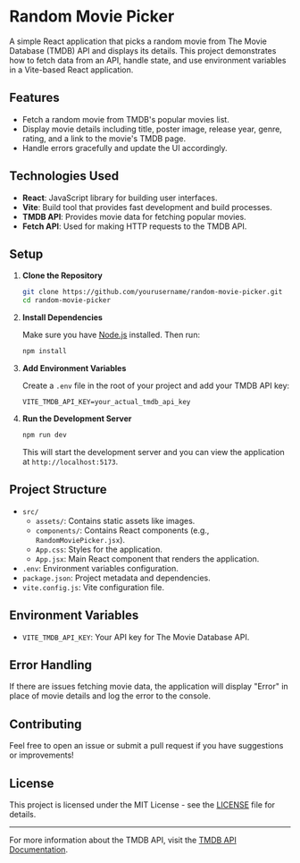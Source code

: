 # Random Movie Picker

A simple React application that picks a random movie from The Movie Database (TMDB) API and displays its details. This project demonstrates how to fetch data from an API, handle state, and use environment variables in a Vite-based React application.

## Features

- Fetch a random movie from TMDB's popular movies list.
- Display movie details including title, poster image, release year, genre, rating, and a link to the movie's TMDB page.
- Handle errors gracefully and update the UI accordingly.

## Technologies Used

- **React**: JavaScript library for building user interfaces.
- **Vite**: Build tool that provides fast development and build processes.
- **TMDB API**: Provides movie data for fetching popular movies.
- **Fetch API**: Used for making HTTP requests to the TMDB API.

## Setup

1. **Clone the Repository**

    ```bash
    git clone https://github.com/yourusername/random-movie-picker.git
    cd random-movie-picker
    ```

2. **Install Dependencies**

    Make sure you have [Node.js](https://nodejs.org/) installed. Then run:

    ```bash
    npm install
    ```

3. **Add Environment Variables**

    Create a `.env` file in the root of your project and add your TMDB API key:

    ```plaintext
    VITE_TMDB_API_KEY=your_actual_tmdb_api_key
    ```

4. **Run the Development Server**

    ```bash
    npm run dev
    ```

    This will start the development server and you can view the application at `http://localhost:5173`.

## Project Structure

- `src/`
  - `assets/`: Contains static assets like images.
  - `components/`: Contains React components (e.g., `RandomMoviePicker.jsx`).
  - `App.css`: Styles for the application.
  - `App.jsx`: Main React component that renders the application.
- `.env`: Environment variables configuration.
- `package.json`: Project metadata and dependencies.
- `vite.config.js`: Vite configuration file.

## Environment Variables

- `VITE_TMDB_API_KEY`: Your API key for The Movie Database API.

## Error Handling

If there are issues fetching movie data, the application will display "Error" in place of movie details and log the error to the console.

## Contributing

Feel free to open an issue or submit a pull request if you have suggestions or improvements!

## License

This project is licensed under the MIT License - see the [LICENSE](LICENSE) file for details.

---

For more information about the TMDB API, visit the [TMDB API Documentation](https://developer.themoviedb.org/reference/intro/getting-started).
